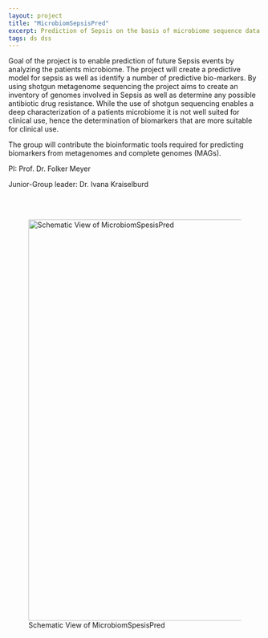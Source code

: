```yaml
---
layout: project
title: "MicrobiomSepsisPred"
excerpt: Prediction of Sepsis on the basis of microbiome sequence data
tags: ds dss
---
```


Goal of the project is to enable prediction of future Sepsis events by analyzing the patients microbiome. The project will create a predictive model for sepsis as well as identify a number of predictive bio-markers. 
By using shotgun metagenome sequencing the project aims to create an inventory of genomes involved in Sepsis as well as determine any possible antibiotic drug resistance. While the use of shotgun sequencing enables a deep 
characterization of a patients microbiome it is not well suited for clinical use, hence the determination of biomarkers that are more suitable for clinical use. 

The group will contribute the bioinformatic tools required for predicting biomarkers from metagenomes and complete genomes (MAGs).

PI: Prof. Dr. Folker Meyer

Junior-Group leader: Dr. Ivana Kraiselburd

<br /><br />
<figure>
    <img src="{{ "/img/MicrobiomSepsisPred.jpg" | relative_url }}" alt="Schematic View of MicrobiomSpesisPred" style="width:800px;" />
    <figcaption>Schematic View of MicrobiomSpesisPred</figcaption>
</figure>

